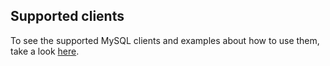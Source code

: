 ## Supported clients

To see the supported MySQL clients and examples about how to use them, take a look [here](https://github.com/src-d/go-mysql-server/blob/v0.5.1/SUPPORTED_CLIENTS.md).
